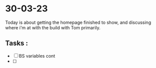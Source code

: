 # 30-03-23

Today is about getting the homepage finished to show, and discussing where i'm at with the build with Tom primarily.

## Tasks :
- [ ] BS variables cont
- [ ]